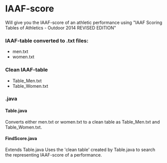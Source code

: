 # IAAF-score

Will give you the IAAF-score of an athletic performance using
"IAAF Scoring Tables of Athletics - Outdoor 2014 REVISED EDITION"

### IAAF-table converted to .txt files:
* men.txt
* women.txt

### Clean IAAF-table
* Table_Men.txt
* Table_Women.txt

### .java
#### Table.java
Converts either men.txt or women.txt to a clean table as Table_Men.txt and Table_Women.txt.

#### FindScore.java
Extends Table.java
Uses the 'clean table' created by Table.java to search the representing IAAF-score of a performance.
